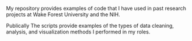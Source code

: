 My repository provides examples of code that I have used in past research projects at Wake Forest University and the NIH. 

Publically 
The scripts provide examples of the types of data cleaning, analysis, and visualization methods I performed in my roles.
